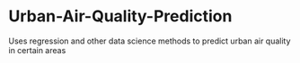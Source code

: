 # Urban-Air-Quality-Prediction
Uses regression and other data science methods to predict urban air quality in certain areas
